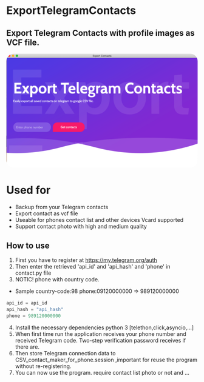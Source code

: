 # ExportTelegramContacts

## Export Telegram Contacts with profile images as VCF file.
<p align="center"><a href="https://github.com/miladshakerdn/ExportTelegramContacts" ><img title="Export Telegram Contacts with profile images as VCF file" src="./ExportTelegramContacts.png" alt="UI" style="border-radius: 20px;"></a></p>

# Used for
* Backup from your Telegram contacts
* Export contact as vcf file
* Useable for phones contact list and other devices Vcard supported
* Support contact photo with high and medium quality

## How to use
1. First you have to register at https://my.telegram.org/auth
2. Then enter the retrieved 'api_id' and 'api_hash' and 'phone' in contact.py file
3. NOTIC! phone with country code.
* Sample country-code:98 phone:09120000000 => 989120000000
```contact.py
api_id = api_id
api_hash = "api_hash"
phone = 989120000000
```
4. Install the necessary dependencies python 3 [telethon,click,asyncio,...]
5. When first time run the application receives your phone number and received Telegram code. Two-step verification password receives if there are.
6. Then store Telegram connection data to CSV_contact_maker_for_phone.session ,important for reuse the program without re-registering.
7. You can now use the program. require contact  list photo or not and ...